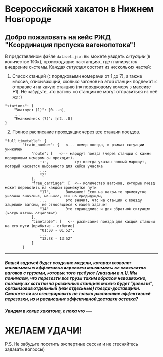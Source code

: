 # Всероссийский хакатон в Нижнем Новгороде
## Добро пожаловать на кейс РЖД "Координация пропуска вагонопотока"!

В представленом файле ```dataset.json``` вы можете увидеть _ситуации_ (в количестве 100к), происходящие на станциях, где планируется внедрение системы. Каждая _ситуация_ состоит из нескольких частей:
1. Список станций (с порядковыми номерами от 1 до 7), а также массив, описывающий, сколько вагонов на этой станции подлежат к отправке и на какую станцию (по порядковому номеру в массиве __+1__). Не забудьте, что вагоны со станции не могут отправиться на неё же :)
```
"stations": {
    "Златоуст (1)": [0...n],
	...
	"Еманжелинск (7)": [n2...0]
}
```
2. Полное расписание проходящих через все станции поездов.
```
"full_timetable": {
		"train_number": {   <--- номер поезда, в рамках ситуации уникален
			"route": [   <--- маршрут поезда (через станции с каким порядковым номером он проходит). 
				"1",            Тут всегда указан полный маршрут, который касается выбранного для кейса участка
				...
				"2"
			],
			"free_carriage": [  <-- количество вагонов, которые поезд может перевозить на каждом промежутке пути
				"17",       Внимание! Если на каком-то промежутке указано значение, меньшее, чем на предыдущем,
				...         это значит, что на станции к поезду зацепили вагоны, не относящиеся к нашей задаче!
				"14"        Это справедливо и для обратной ситуации (когда вагоны отцепляют).
			],
			"timetable": [   <-- расписание поезда для каждой станции на его пути (прибытие - отбытие)
				"01:00 - 01:52",
				...
				"12:28 - 13:52"
			]
		}
```
***

##### Вашей задачей будет создание модели, которая позволит максимально эффективно перевезти максимальное количество вагонов с грузами, которые того требуют (указаны в п.1). Мы понимаем, что перевезти все грузы таким образом невозможно, поэтому их остатки на различных станциях можно будет "довезти", организовав отдельный (или отдельные) поезда-доставщики. Сможете ли вы сгенерировать не только расписание эффективной перевозки, но и расписание эффективной доставки остатка?
##### Увидим в конце хакатона, а пока что ---
# ЖЕЛАЕМ УДАЧИ!




P.S. Не забудьте посетить экспертные сессии и не стесняйтесь задавать вопросы)